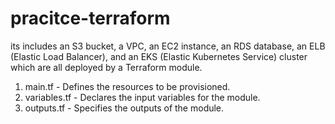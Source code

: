 # pracitce-terraform

its includes an S3 bucket, a VPC, an EC2 instance, an RDS database, an ELB (Elastic Load Balancer), and an EKS (Elastic Kubernetes Service) cluster which are all deployed by a Terraform module.

1. main.tf - Defines the resources to be provisioned.
2. variables.tf - Declares the input variables for the module.
3. outputs.tf - Specifies the outputs of the module.